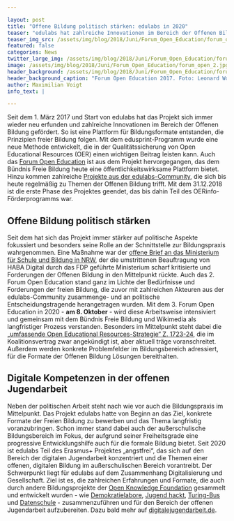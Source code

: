 ```yaml
---

layout: post
title: "Offene Bildung politisch stärken: edulabs in 2020"
teaser: "edulabs hat zahlreiche Innovationen im Bereich der Offenen Bildung gefördert. In 2020 konzentriert sich das Projekt auf die politische Arbeit sowie die Digitalisierung in der Jugendbildung."
teaser_img_src: /assets/img/blog/2018/Juni/Forum_Open_Education/forum_open_2.jpg
featured: false
categories: News
twitter_large_img: /assets/img/blog/2018/Juni/Forum_Open_Education/forum_open_2.jpg
image: /assets/img/blog/2018/Juni/Forum_Open_Education/forum_open_2.jpg
header_background: /assets/img/blog/2018/Juni/Forum_Open_Education/forum_open_2.jpg
header_background_caption: "Forum Open Education 2017. Foto: Leonard Wolf, Lizenz: <a href='https://creativecommons.org/licenses/by-sa/4.0'>CC-BY-SA 4.0</a>"
author: Maximilian Voigt
info_text: |

---
```


Seit dem 1. März 2017 und Start von edulabs hat das Projekt sich immer wieder neu erfunden und zahlreiche Innovationen im Bereich der Offenen Bildung gefördert. So ist eine Plattform für Bildungsformate entstanden, die Prinzipien freier Bildung folgen. Mit dem edusprint-Programm wurde eine neue Methode entwickelt, die in der Qualitätssicherung von Open Educational Resources (OER) einen wichtigen Beitrag leisten kann. Auch das [Forum Open Education](https://education.forum-open.de/) ist aus dem Projekt hervorgegangen, das dem Bündnis Freie Bildung heute eine öffentlichkeitswirksame Plattform bietet. Hinzu kommen zahlreiche [Projekte aus der edulabs-Community](https://edulabs.de/projects/), die sich bis heute regelmäßig zu Themen der Offenen Bildung trifft. 
Mit dem 31.12.2018 ist die erste Phase des Projektes geendet, das bis dahin Teil des OERinfo-Förderprogramms war.

## Offene Bildung politisch stärken
Seit dem hat sich das Projekt immer stärker auf politische Aspekte fokussiert und besonders seine Rolle an der Schnittstelle zur Bildungspraxis wahrgenommen. Eine Maßnahme war der [offene Brief an das Ministerium für Schule und Bildung in NRW](https://okfn.de/blog/2019/06/offener-brief-zum-vergabefall-haba-digital/), der die umstrittenen Beauftragung von HABA Digital durch das FDP geführte Ministerium scharf kritisierte und Forderungen der Offenen Bildung in den Mittelpunkt rückte. 
Auch das 2. Forum Open Education stand ganz im Lichte der Bedürfnisse und Forderungen der freien Bildung, die zuvor mit zahlreichen Akteuren aus der edulabs-Community zusammenge- und an politische Entscheidungstragende herangetragen wurden.
Mit dem 3. Forum Open Education in 2020 - **am 8. Oktober** - wird diese Arbeitsweise intensiviert und gemeinsam mit dem Bündnis Freie Bildung und Wikimedia als langfristiger Prozess verstanden. Besonders im Mittelpunkt steht dabei die [„umfassende Open Educational Resources-Strategie“ Z. 1723-24](https://www.bundesregierung.de/resource/blob/975226/847984/5b8bc23590d4cb2892b31c987ad672b7/2018-03-14-koalitionsvertrag-data.pdf?download=1), die im Koalitionsvertrag zwar angekündigt ist, aber aktuell träge voranschreitet. Außerdem werden konkrete Problemfelder im Bildungsbereich adressiert, für die Formate der Offenen Bildung Lösungen bereithalten. 

## Digitale Kompetenzen in der offenen Jugendarbeit
Neben der politischen Arbeit steht nach wie vor auch die Bildungspraxis im Mittelpunkt. Das Projekt edulabs hatte von Beginn an das Ziel, konkrete Formate der Freien Bildung zu bewerben und das Thema langfristig voranzubringen. Schon immer stand dabei auch der außerschulische Bildungsbereich im Fokus, der aufgrund seiner Freiheitsgrade eine progressive Entwicklungshilfe auch für die formale Bildung bietet. Seit 2020 ist edulabs Teil des Erasmus+ Projektes „angstfrei“, das sich auf den Bereich der digitalen Jugendarbeit konzentriert und die Themen einer offenen, digitalen Bildung im außerschulischen Bereich vorantreibt. Der Schwerpunkt liegt für edulabs auf dem Zusammenhang Digitalisierung und Gesellschaft. Ziel ist es, die zahlreichen Erfahrungen und Formate, die auch durch andere Bildungsprojekte der [Open Knowledge Foundation](https://okfn.de/) gesammelt und entwickelt wurden - wie [Demokratielabore](https://demokratielabore.de/), [Jugend hackt](https://jugendhackt.org/), [Turing-Bus](https://turing-bus.de/) und [Datenschule](https://datenschule.de/) - zusammenzuführen und für den Bereich der offenen Jugendarbeit aufzubereiten. Dazu bald mehr auf [digitalejugendarbeit.de](https://www.digitalejugendarbeit.de/). 

